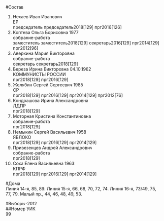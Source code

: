 #Состав  
1. Нехаев Иван Иванович  
    ЕР  
    председатель председатель2018[129] прг2016[126]  
2. Коптева Ольга Борисовна 1977  
    собрание-работа  
    заместитель заместитель2018[129] секретарь2016[129] прг2014[129] прг2012[96]  
3. Аверкина Мария Викторовна  
    собрание-работа  
    секретарь секретарь2018[129]  
4. Береза Ирина Викторовна 04.10.1962  
    КОММУНИСТЫ РОССИИ  
    прг2018[129] прг2016[129]  
5. Желябин Сергей Сергеевич 1985  
    СР  
    прг2018[129] прг2016[129] прг2014[129] прг2012[76]  
6. Кондрашова Ирина Александровна  
    ЛДПР  
    прг2018[129]  
7. Моторная Кристина Константиновна  
    собрание-работа  
    прг2018[129]  
8. Немыкин Сергей Васильевич 1958  
    ЯБЛОКО  
    прг2018[129] прг2016[129] прг2014[129]  
9. Привезенцев Андрей Александрович  
    собрание-работа  
    прг2018[129]  
10. Соха Елена Васильевна 1963  
    КПРФ  
    прг2018[129] прг2016[129] прг2014[129]  

#Дома  
Линия 14-я,     85, 89. Линия 15-я,     66, 68, 70, 72, 74. Линия 16-я,     73/49, 75, 77, 79. Малый пр.,     44, 46, 48, 49, 53.  
  
#Выборы-2012  
##Номер УИК  
99  
